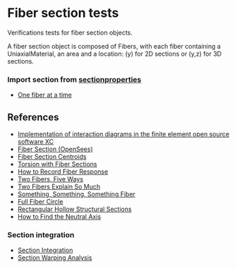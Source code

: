 # Fiber section tests

Verifications tests for fiber section objects.

A fiber section object is composed of Fibers, with each fiber containing a UniaxialMaterial, an area and a location: (y) for 2D sections or (y,z) for 3D sections.

### Import section from [sectionproperties](https://sectionproperties.readthedocs.io/en/latest/index.html)

- [One fiber at a time](https://portwooddigital.com/2025/01/19/one-fiber-at-a-time/)

## References
- [Implementation of interaction diagrams in the finite element open source software XC](http://www.xcengineering.xyz/blog_doc/2016_interact_diag/interactionDiagram.pdf)
- [Fiber Section (OpenSees)](https://opensees.berkeley.edu/wiki/index.php/Fiber_Section)
- [Fiber Section Centroids](https://portwooddigital.com/2021/01/24/fiber-section-centroids/)
- [Torsion with Fiber Sections](https://portwooddigital.com/2019/10/06/torsion-with-fiber-sections/)
- [How to Record Fiber Response](https://portwooddigital.com/2021/07/25/how-to-record-fiber-response)
- [Two Fibers, Five Ways](https://portwooddigital.com/2022/01/16/two-fibers-five-ways)
- [Two Fibers Explain So Much](https://portwooddigital.com/2022/02/06/two-fibers-explain-so-much/)
- [Something, Something, Something Fiber](https://portwooddigital.com/2022/02/27/something-something-something-fiber/)
- [Full Fiber Circle](https://portwooddigital.com/2022/06/15/full-fiber-circle/)
- [Rectangular Hollow Structural Sections](https://portwooddigital.com/2023/11/24/rectangular-hollow-structural-sections/)
- [How to Find the Neutral Axis](http://portwooddigital.com/2022/11/09/how-to-find-the-neutral-axis/)
### Section integration
- [Section Integration](https://portwooddigital.com/2023/11/17/section-integration/)
- [Section Warping Analysis](https://portwooddigital.com/2025/03/29/section-warping-analysis/)

